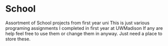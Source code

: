 # School
Assortment of School projects from first year uni
This is just various programing assignments I completed in first year at UWMadison
If any are help feel free to use them or change them in anyway. Just need a place to store these.
